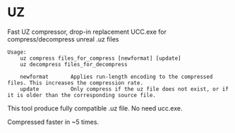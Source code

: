 # UZ
Fast UZ compressor, drop-in replacement UCC.exe for compress/decompress unreal .uz files


    Usage:
        uz compress files_for_compress [newformat] [update]
        uz decompress files_for_decompress

        newformat       Applies run-length encoding to the compressed files. This increases the compression rate.
        update          Only compress if the uz file does not exist, or if it is older than the corresponding source file.
        
This tool produce fully compatible .uz file. No need ucc.exe.

Compressed faster in ~5 times.
